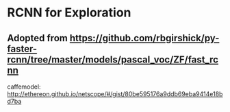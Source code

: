 # RCNN for Exploration

## Adopted from https://github.com/rbgirshick/py-faster-rcnn/tree/master/models/pascal_voc/ZF/fast_rcnn

caffemodel: http://ethereon.github.io/netscope/#/gist/80be595176a9ddb69eba9414e18bd7ba